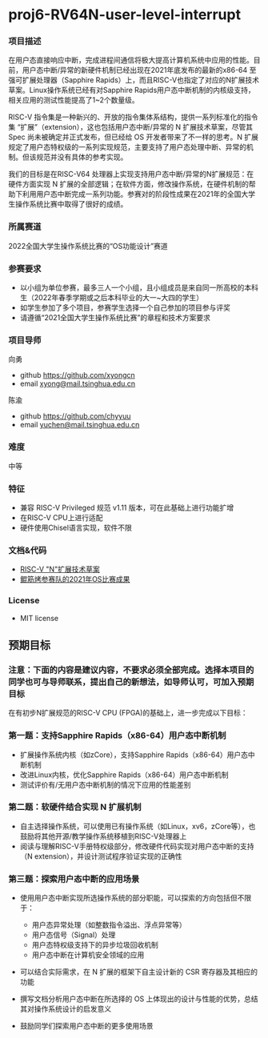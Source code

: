 # proj6-RV64N-user-level-interrupt

### 项目描述
在用户态直接响应中断，完成进程间通信将极大提高计算机系统中应用的性能。目前，用户态中断/异常的新硬件机制已经出现在2021年底发布的最新的x86-64 至强可扩展处理器（Sapphire Rapids）上，而且RISC-V也指定了对应的N扩展技术草案。Linux操作系统已经有对Sapphire Rapids用户态中断机制的内核级支持，相关应用的测试性能提高了1~2个数量级。

RISC-V 指令集是一种新兴的、开放的指令集体系结构，提供一系列标准化的指令集 “扩展”（extension），这也包括用户态中断/异常的 N 扩展技术草案，尽管其 Spec 尚未被确定并正式发布，但已经给 OS 开发者带来了不一样的思考。N 扩展规定了用户态特权级的一系列实现规范，主要支持了用户态处理中断、异常的机制。但该规范并没有具体的参考实现。

我们的目标是在RISC-V64 处理器上实现支持用户态中断/异常的N扩展规范：在硬件方面实现 N 扩展的全部逻辑；在软件方面，修改操作系统，在硬件机制的帮助下利用用户态中断完成一系列功能。参赛对的阶段性成果在2021年的全国大学生操作系统比赛中取得了很好的成绩。

### 所属赛道

2022全国大学生操作系统比赛的“OS功能设计”赛道

### 参赛要求

- 以小组为单位参赛，最多三人一个小组，且小组成员是来自同一所高校的本科生（2022年春季学期或之后本科毕业的大一~大四的学生）
- 如学生参加了多个项目，参赛学生选择一个自己参加的项目参与评奖
- 请遵循“2021全国大学生操作系统比赛”的章程和技术方案要求



### 项目导师

向勇

* github https://github.com/xyongcn
* email xyong@mail.tsinghua.edu.cn

陈渝

* github https://github.com/chyyuu
* email yuchen@mail.tsinghua.edu.cn


### 难度

中等



### 特征

- 兼容 RISC-V Privileged 规范 v1.11 版本，可在此基础上进行功能扩增
- 在RISC-V CPU上进行适配
- 硬件使用Chisel语言实现，软件不限



### 文档&代码

- [RISC-V "N"扩展技术草案](http://www.five-embeddev.com/riscv-isa-manual/latest/n.html)
- [鲲筋烤参赛队的2021年OS比赛成果](https://gitlab.eduxiji.net/carbon/project325618-89175)



### License

- MIT license



## 预期目标

### 注意：下面的内容是建议内容，不要求必须全部完成。选择本项目的同学也可与导师联系，提出自己的新想法，如导师认可，可加入预期目标

在有初步N扩展规范的RISC-V CPU (FPGA)的基础上，进一步完成以下目标：


### 第一题：支持Sapphire Rapids（x86-64）用户态中断机制

* 扩展操作系统内核（如zCore），支持Sapphire Rapids（x86-64）用户态中断机制
* 改进Linux内核，优化Sapphire Rapids（x86-64）用户态中断机制
* 测试评价有/无用户态中断机制的情况下应用的性能差别
 
### 第二题：软硬件结合实现 N 扩展机制

* 自主选择操作系统，可以使用已有操作系统（如Linux，xv6，zCore等），也鼓励将其他开源/教学操作系统移植到RISC-V处理器上
* 阅读与理解RISC-V手册特权级部分，修改硬件代码实现对用户态中断的支持（N extension），并设计测试程序验证实现的正确性

### 第三题：探索用户态中断的应用场景

* 使用用户态中断实现所选操作系统的部分职能，可以探索的方向包括但不限于：
  * 用户态异常处理（如整数指令溢出、浮点异常等）
  * 用户态信号（Signal）处理
  * 用户态特权级支持下的异步垃圾回收机制
  * 用户态中断在计算机安全领域的应用

* 可以结合实际需求，在 N 扩展的框架下自主设计新的 CSR 寄存器及其相应的功能
* 撰写文档分析用户态中断在所选择的 OS 上体现出的设计与性能的优势，总结其对操作系统设计的启发意义
* 鼓励同学们探索用户态中断的更多使用场景

